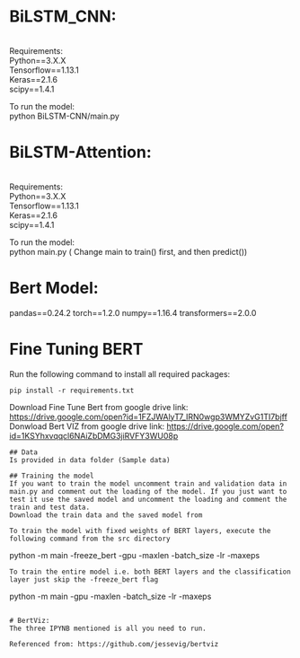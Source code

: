 # BiLSTM_CNN:
<br>Requirements:
<br>Python==3.X.X
<br>Tensorflow==1.13.1
<br>Keras==2.1.6
<br>scipy==1.4.1

To run the model:
<br> python BiLSTM-CNN/main.py

# BiLSTM-Attention:
<br>Requirements:
<br>Python==3.X.X
<br>Tensorflow==1.13.1
<br>Keras==2.1.6
<br>scipy==1.4.1

To run the model:
<br> python main.py
( Change main to train() first, and then predict())

# Bert Model:
pandas==0.24.2
torch==1.2.0
numpy==1.16.4
transformers==2.0.0

# Fine Tuning BERT


Run the following command to install all required packages:
```
pip install -r requirements.txt
```
Download Fine Tune Bert from google drive link: https://drive.google.com/open?id=1FZJWAlyT7_IRN0wgp3WMYZvG1TI7bjff
Donwload Bert VIZ from google drive link: https://drive.google.com/open?id=1KSYhxvqqcl6NAiZbDMG3jiRVFY3WU08p
```
## Data
Is provided in data folder (Sample data)

## Training the model
If you want to train the model uncomment train and validation data in main.py and comment out the loading of the model. If you just want to test it use the saved model and uncomment the loading and comment the train and test data.
Download the train data and the saved model from 

To train the model with fixed weights of BERT layers, execute the following command from the src directory
```
python -m main -freeze_bert -gpu <gpu to use> -maxlen <maximum sequence length> -batch_size <batch size to use> -lr <learning rate> -maxeps <number of epochs>
```
To train the entire model i.e. both BERT layers and the classification layer just skip the -freeze_bert flag
```
python -m main -gpu <gpu to use> -maxlen <maximum sequence length> -batch_size <batch size to use> -lr <learning rate> -maxeps <number of epochs>
```

# BertViz:
The three IPYNB mentioned is all you need to run. 

Referenced from: https://github.com/jessevig/bertviz
